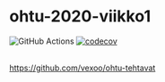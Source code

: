 # ohtu-2020-viikko1

![GitHub Actions](https://github.com/vexoo/ohtu-2020-viikko1/workflows/Java%20CI%20with%20Gradle/badge.svg)
[![codecov](https://codecov.io/gh/vexoo/ohtu-2020-viikko1/branch/main/graph/badge.svg?token=TF517ZKRAJ)](undefined)

<br/>https://github.com/vexoo/ohtu-tehtavat
